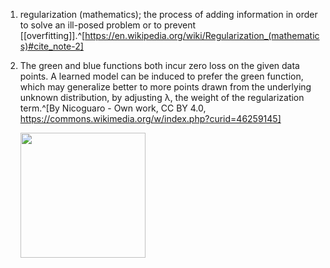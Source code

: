 1. regularization (mathematics); the process of adding information in order to solve an ill-posed problem or to prevent [[overfitting]].^[https://en.wikipedia.org/wiki/Regularization_(mathematics)#cite_note-2]
2. The green and blue functions both incur zero loss on the given data points. A learned model can be induced to prefer the green function, which may generalize better to more points drawn from the underlying unknown distribution, by adjusting λ, the weight of the regularization term.^[By Nicoguaro - Own work, CC BY 4.0, https://commons.wikimedia.org/w/index.php?curid=46259145]

	<img src="https://upload.wikimedia.org/wikipedia/commons/0/02/Regularization.svg" width="200" />